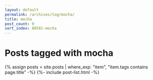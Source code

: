 ```yaml
---
layout: default
permalink: /archives/tag/mocha/
title: mocha
post_count: 9
sort_index: 00581-mocha
---
```

<h1 class="page-heading">Posts tagged with mocha</h1>
{% assign posts = site.posts | where_exp: "item", "item.tags contains page.title" -%}
{%- include post-list.html -%}
